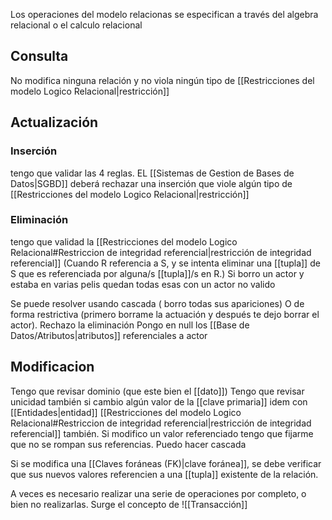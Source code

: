 
Los operaciones del modelo relacionas se especifican a través del algebra relacional o el calculo relacional

## Consulta 
No modifica ninguna relación y no viola ningún tipo de [[Restricciones del modelo Logico Relacional|restricción]]
## Actualización

### Inserción
tengo que validar las 4 reglas. EL [[Sistemas de Gestion de Bases de Datos|SGBD]] deberá rechazar una inserción que viole algún tipo de [[Restricciones del modelo Logico Relacional|restricción]]
### Eliminación
tengo que validad la [[Restricciones del modelo Logico Relacional#Restriccion de integridad referencial|restricción de integridad referencial]]
(Cuando R referencia a S, y se intenta eliminar una [[tupla]] de S que es referenciada por alguna/s [[tupla]]/s en R.)
Si borro un actor y estaba en varias pelis quedan todas esas con un actor no valido 

Se puede resolver usando cascada ( borro todas sus apariciones)
O de forma restrictiva (primero borrame la actuación y después te dejo borrar el actor). Rechazo la eliminación
Pongo en null los [[Base de Datos/Atributos|atributos]] referenciales a actor


## Modificacion 
Tengo que revisar dominio (que este bien el [[dato]])
Tengo que revisar unicidad también si cambio algún valor de la [[clave primaria]]
idem con [[Entidades|entidad]]
[[Restricciones del modelo Logico Relacional#Restriccion de integridad referencial|restricción de integridad referencial]] también. Si modifico un valor referenciado tengo que fijarme que no se rompan sus referencias. Puedo hacer cascada

Si se modifica una [[Claves foráneas (FK)|clave foránea]], se debe verificar que sus nuevos valores referencien a una [[tupla]] existente de la relación.


A veces es necesario realizar una serie de operaciones por completo, o bien no realizarlas. Surge el concepto de ![[Transacción]]


